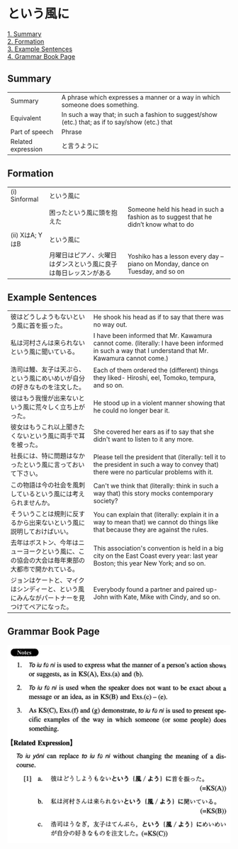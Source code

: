 # という風に

[1. Summary](#summary)<br>
[2. Formation](#formation)<br>
[3. Example Sentences](#example-sentences)<br>
[4. Grammar Book Page](#grammar-book-page)<br>


## Summary

<table><tr>   <td>Summary</td>   <td>A phrase which expresses a manner or a way in which someone does something.</td></tr><tr>   <td>Equivalent</td>   <td>In such a way that; in such a fashion to suggest/show (etc.) that; as if to say/show (etc.) that</td></tr><tr>   <td>Part of speech</td>   <td>Phrase</td></tr><tr>   <td>Related expression</td>   <td>と言うように</td></tr></table>

## Formation

<table class="table"><tbody><tr class="tr head"><td class="td"><span class="numbers">(i)</span> <span class="bold">Sinformal</span></td><td class="td"><span class="concept">という風に</span></td><td class="td"></td></tr><tr class="tr"><td class="td"></td><td class="td"><span>困った</span><span class="concept">という風に</span><span>頭を抱えた</span></td><td class="td"><span>Someone held his head in such a fashion as to suggest that he didn’t know what to do</span></td></tr><tr class="tr head"><td class="td"><span class="numbers">(ii)</span> <span class="bold">XはA; YはB</span></td><td class="td"><span class="concept">という風に</span></td><td class="td"></td></tr><tr class="tr"><td class="td"></td><td class="td"><span>月曜日はピアノ、</span><span>火曜日はダンス<span class="concept">という風に</span>良子は毎日レッスンがある</span></td><td class="td"><span>Yoshiko has a lesson every day –piano on Monday, dance on Tuesday, and so on</span></td></tr></tbody></table>

## Example Sentences

<table><tr>   <td>彼はどうしようもないという風に首を振った。</td>   <td>He shook his head as if to say that there was no way out.</td></tr><tr>   <td>私は河村さんは来られないという風に聞いている。</td>   <td>I have been informed that Mr. Kawamura cannot come. (literally: I have been informed in such a way that I understand that Mr. Kawamura cannot come.)</td></tr><tr>   <td>浩司は鰻、友子は天ぷら、という風にめいめいが自分の好きなものを注文した。</td>   <td>Each of them ordered the (different) things they liked- Hiroshi, eel, Tomoko, tempura, and so on.</td></tr><tr>   <td>彼はもう我慢が出来ないという風に荒々しく立ち上がった。</td>   <td>He stood up in a violent manner showing that he could no longer bear it.</td></tr><tr>   <td>彼女はもうこれ以上聞きたくないという風に両手で耳を被った。</td>   <td>She covered her ears as if to say that she didn't want to listen to it any more.</td></tr><tr>   <td>社長には、特に問題はなかったという風に言っておいて下さい。</td>   <td>Please tell the president that (literally: tell it to the president in such a way to convey that) there were no particular problems with it.</td></tr><tr>   <td>この物語は今の社会を風刺しているという風には考えられませんか。</td>   <td>Can't we think that (literally: think in such a way that) this story mocks contemporary society?</td></tr><tr>   <td>そういうことは規則に反するから出来ないという風に説明しておけばいい。</td>   <td>You can explain that (literally: explain it in a way to mean that) we cannot do things like that because they are against the rules.</td></tr><tr>   <td>去年はボストン、今年はニューヨークという風に、この協会の大会は毎年東部の大都市で開かれている。</td>   <td>This association's convention is held in a big city on the East Coast every year: last year Boston; this year New York; and so on.</td></tr><tr>   <td>ジョンはケートと、マイクはシンディーと、という風にみんながパートナーを見つけてペアになった。</td>   <td>Everybody found a partner and paired up- John with Kate, Mike with Cindy, and so on.</td></tr></table>

## Grammar Book Page

![](../img/Intermediateという風に.png)

